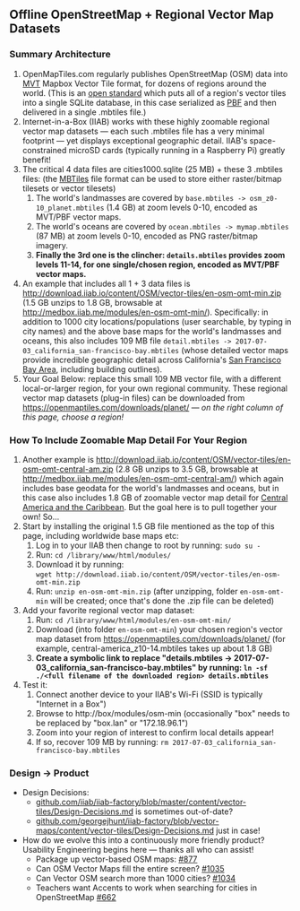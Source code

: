 ## Offline OpenStreetMap + Regional Vector Map Datasets

### Summary Architecture

1. OpenMapTiles.com regularly publishes OpenStreetMap (OSM) data into [MVT](https://www.mapbox.com/vector-tiles/) Mapbox Vector Tile format, for dozens of regions around the world.  (This is an [open standard](https://www.mapbox.com/vector-tiles/specification/) which puts all of a region's vector tiles into a single SQLite database, in this case serialized as [PBF](https://wiki.openstreetmap.org/wiki/PBF_Format) and then delivered in a single .mbtiles file.)
1. Internet-in-a-Box (IIAB) works with these highly zoomable regional vector map datasets &mdash; each such .mbtiles file has a very minimal footprint &mdash; yet displays exceptional geographic detail.  IIAB's space-constrained microSD cards (typically running in a Raspberry Pi) greatly benefit!
1. The critical 4 data files are cities1000.sqlite (25 MB) + these 3 .mbtiles files: (the [MBTiles](https://github.com/mapbox/mbtiles-spec) file format can be used to store either raster/bitmap tilesets or vector tilesets)
   1. The world's landmasses are covered by `base.mbtiles -> osm_z0-10_planet.mbtiles` (1.4 GB) at zoom levels 0-10, encoded as MVT/PBF vector maps.
   1. The world's oceans are covered by `ocean.mbtiles -> mymap.mbtiles` (87 MB) at zoom levels 0-10, encoded as PNG raster/bitmap imagery.
   1. <b>Finally the 3rd one is the clincher: `details.mbtiles` provides zoom levels 11-14, for one single/chosen region, encoded as MVT/PBF vector maps.</b>
1. An example that includes all 1 + 3 data files is http://download.iiab.io/content/OSM/vector-tiles/en-osm-omt-min.zip (1.5 GB unzips to 1.8 GB, browsable at http://medbox.iiab.me/modules/en-osm-omt-min/).  Specifically: in addition to 1000 city locations/populations (user searchable, by typing in city names) and the above base maps for the world's landmasses and oceans, this also includes 109 MB file `detail.mbtiles -> 2017-07-03_california_san-francisco-bay.mbtiles` (whose detailed vector maps provide incredible geographic detail across California's [San Francisco Bay Area](https://openmaptiles.com/downloads/north-america/us/california/san-francisco-bay/), including building outlines).
1. Your Goal Below: replace this small 109 MB vector file, with a different local-or-larger region, for your own regional community.  These regional vector map datasets (plug-in files) can be downloaded from https://openmaptiles.com/downloads/planet/ &mdash; <i>on the right column of this page, choose a region!</i>

### How To Include Zoomable Map Detail For Your Region

1. Another example is http://download.iiab.io/content/OSM/vector-tiles/en-osm-omt-central-am.zip (2.8 GB unzips to 3.5 GB, browsable at http://medbox.iiab.me/modules/en-osm-omt-central-am/) which again includes base geodata for the world's landmasses and oceans, but in this case also includes 1.8 GB of zoomable vector map detail for [Central America and the Caribbean](https://openmaptiles.com/downloads/central-america/).  But the goal here is to pull together your own!  So...
1. Start by installing the original 1.5 GB file mentioned as the top of this page, including worldwide base maps etc:
   1. Log in to your IIAB then change to root by running: `sudo su -`
   1. Run: `cd /library/www/html/modules/`
   1. Download it by running:<br>`wget http://download.iiab.io/content/OSM/vector-tiles/en-osm-omt-min.zip`
   1. Run: `unzip en-osm-omt-min.zip` (after unzipping, folder `en-osm-omt-min` will be created; once that's done the .zip file can be deleted)
1. Add your favorite regional vector map dataset:
   1. Run: `cd /library/www/html/modules/en-osm-omt-min/`
   1. Download (into folder `en-osm-omt-min`) your chosen region's vector map dataset from https://openmaptiles.com/downloads/planet/ (for example, central-america_z10-14.mbtiles takes up about 1.8 GB)
   1. <b>Create a symbolic link to replace "details.mbtiles -> 2017-07-03_california_san-francisco-bay.mbtiles" by running: `ln -sf ./<full filename of the downloaded region> details.mbtiles`</b>
1. Test it:
   1. Connect another device to your IIAB's Wi-Fi (SSID is typically "Internet in a Box")
   1. Browse to http://box/modules/osm-min (occasionally "box" needs to be replaced by "box.lan" or "172.18.96.1")
   1. Zoom into your region of interest to confirm local details appear!
   1. If so, recover 109 MB by running: `rm 2017-07-03_california_san-francisco-bay.mbtiles`

### Design -> Product

- Design Decisions:
  - [github.com/iiab/iiab-factory/blob/master/content/vector-tiles/Design-Decisions.md](https://github.com/iiab/iiab-factory/blob/master/content/vector-tiles/Design-Decisions.md) is sometimes out-of-date?
  - [github.com/georgejhunt/iiab-factory/blob/vector-maps/content/vector-tiles/Design-Decisions.md](https://github.com/georgejhunt/iiab-factory/blob/vector-maps/content/vector-tiles/Design-Decisions.md) just in case!
- How do we evolve this into a continuously more friendly product?  Usability Engineering begins here &mdash; thanks all who can assist!
  - Package up vector-based OSM maps: [#877](https://github.com/iiab/iiab/issues/877)
  - Can OSM Vector Maps fill the entire screen? [#1035](https://github.com/iiab/iiab/issues/1035)
  - Can Vector OSM search more than 1000 cities? [#1034](https://github.com/iiab/iiab/issues/1034)
  - Teachers want Accents to work when searching for cities in OpenStreetMap [#662](https://github.com/iiab/iiab/issues/662)
